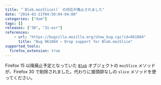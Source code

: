 ```yaml
---
title: "`Blob.mozSlice()` の対応が廃止されました"
date: "2014-03-21T04:50:04-04:00"
categories: ["dom"]
tags: []
releases: ["30", "31-esr"]
references:
    - url: "https://bugzilla.mozilla.org/show_bug.cgi?id=961804"
      title: "Bug 961804 – Drop support for Blob.mozSlice"
supported_tools:
  firefox_extension: true
---
```

Firefox 15 以降廃止予定となっていた [`Blob`](https://developer.mozilla.org/docs/Web/API/Blob) オブジェクトの `mozSlice` メソッドが、Firefox 30 で削除されました。代わりに接頭辞なしの `slice` メソッドを使ってください。
